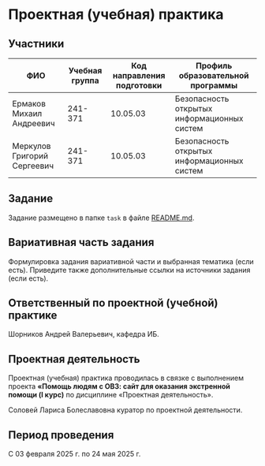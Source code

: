 # Проектная (учебная) практика

## Участники

| ФИО   | Учебная группа | Код направления подготовки | Профиль образовательной программы |
|-------|----------------|----------------------------|-----------------------------------|
| Ермаков Михаил Андреевич  |    241-371     |          10.05.03          |Безопасность открытых информационных систем|
| Меркулов Григорий Сергеевич  |    241-371     |          10.05.03          |Безопасность открытых информационных систем|

## Задание

Задание размещено в папке `task` в файле [README.md](task/README.md).

## Вариативная часть задания

Формулировка задания вариативной части и выбранная тематика (если есть). Приведите также дополнительные ссылки на источники задания (если есть).

## Ответственный по проектной (учебной) практике

Шорников Андрей Валерьевич, кафедра ИБ.

## Проектная деятельность

Проектная (учебная) практика проводилась в связке с выполнением проекта **«Помощь людям с ОВЗ: сайт для оказания экстренной помощи (I курс)** по дисциплине «Проектная деятельность».

Соловей Лариса Болеславовна куратор по проектной деятельности.

## Период проведения

С 03 февраля 2025 г. по 24 мая 2025 г.
